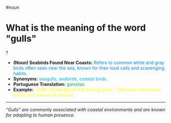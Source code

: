 #noun

# What is the meaning of the word "gulls"
?
* **(Noun) Seabirds Found Near Coasts:** <span style="color:rgb(0, 132, 255)">Refers to common white and gray birds often seen near the sea, known for their loud calls and scavenging habits.</span>
* **Synonyms:** <span style="color:rgb(0, 176, 240)">seagulls, seabirds, coastal birds.</span>
* **Portuguese Translation:** <span style="color:rgb(0, 176, 80)">gaivotas.</span>
* **Example:** <span style="color:rgb(255, 255, 0)">"Gulls circled above the fishing boats." (Gaivotas circulavam acima dos barcos de pesca.)</span>
---
*“Gulls” are commonly associated with coastal environments and are known for adapting to human presence.*
<!--SR:!2025-06-15,10,270-->
